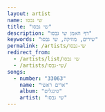```yaml
---
layout: artist
name: שי גבסו
title: "שי גבסו"
description: "דף האמן שי גבסו"
keywords: "שירים, מוזיקה, שי גבסו"
permalink: /artists/שי-גבסו
redirect_from:
  - /artists/list/שי גבסו
  - /artists/שי-גבסו/
songs:
  - number: "33063"
    name: "ארים ראשי"
    album: "סינגלים"
    artist: "שי גבסו"
---
```


